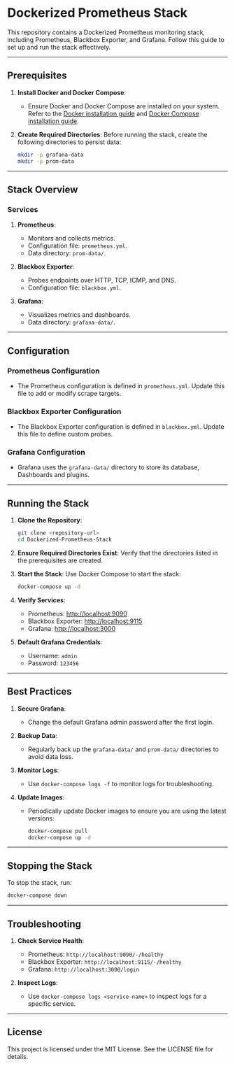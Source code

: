 # Dockerized Prometheus Stack

This repository contains a Dockerized Prometheus monitoring stack, including Prometheus, Blackbox Exporter, and Grafana. Follow this guide to set up and run the stack effectively.

---

## Prerequisites

1. **Install Docker and Docker Compose**:
   - Ensure Docker and Docker Compose are installed on your system. Refer to the [Docker installation guide](https://docs.docker.com/get-docker/) and [Docker Compose installation guide](https://docs.docker.com/compose/install/).

2. **Create Required Directories**:
   Before running the stack, create the following directories to persist data:
   ```bash
   mkdir -p grafana-data
   mkdir -p prom-data
   ```

---

## Stack Overview

### Services

1. **Prometheus**:
   - Monitors and collects metrics.
   - Configuration file: `prometheus.yml`.
   - Data directory: `prom-data/`.

2. **Blackbox Exporter**:
   - Probes endpoints over HTTP, TCP, ICMP, and DNS.
   - Configuration file: `blackbox.yml`.

3. **Grafana**:
   - Visualizes metrics and dashboards.
   - Data directory: `grafana-data/`.

---

## Configuration

### Prometheus Configuration
- The Prometheus configuration is defined in `prometheus.yml`. Update this file to add or modify scrape targets.

### Blackbox Exporter Configuration
- The Blackbox Exporter configuration is defined in `blackbox.yml`. Update this file to define custom probes.

### Grafana Configuration
- Grafana uses the `grafana-data/` directory to store its database, Dashboards and plugins.

---

## Running the Stack

1. **Clone the Repository**:
   ```bash
   git clone <repository-url>
   cd Dockerized-Prometheus-Stack
   ```

2. **Ensure Required Directories Exist**:
   Verify that the directories listed in the prerequisites are created.

3. **Start the Stack**:
   Use Docker Compose to start the stack:
   ```bash
   docker-compose up -d
   ```

4. **Verify Services**:
   - Prometheus: [http://localhost:9090](http://localhost:9090)
   - Blackbox Exporter: [http://localhost:9115](http://localhost:9115)
   - Grafana: [http://localhost:3000](http://localhost:3000)

5. **Default Grafana Credentials**:
   - Username: `admin`
   - Password: `123456`

---

## Best Practices

1. **Secure Grafana**:
   - Change the default Grafana admin password after the first login.

2. **Backup Data**:
   - Regularly back up the `grafana-data/` and `prom-data/` directories to avoid data loss.

3. **Monitor Logs**:
   - Use `docker-compose logs -f` to monitor logs for troubleshooting.

4. **Update Images**:
   - Periodically update Docker images to ensure you are using the latest versions:
     ```bash
     docker-compose pull
     docker-compose up -d
     ```

---

## Stopping the Stack

To stop the stack, run:
```bash
docker-compose down
```

---

## Troubleshooting

1. **Check Service Health**:
   - Prometheus: `http://localhost:9090/-/healthy`
   - Blackbox Exporter: `http://localhost:9115/-/healthy`
   - Grafana: `http://localhost:3000/login`

2. **Inspect Logs**:
   - Use `docker-compose logs <service-name>` to inspect logs for a specific service.

---


## License

This project is licensed under the MIT License. See the LICENSE file for details.
